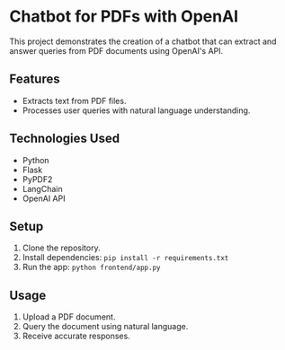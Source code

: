 # Chatbot for PDFs with OpenAI

This project demonstrates the creation of a chatbot that can extract and answer queries from PDF documents using OpenAI's API.

## Features
- Extracts text from PDF files.
- Processes user queries with natural language understanding.

## Technologies Used
- Python
- Flask
- PyPDF2
- LangChain
- OpenAI API

## Setup
1. Clone the repository.
2. Install dependencies: `pip install -r requirements.txt`
3. Run the app: `python frontend/app.py`

## Usage
1. Upload a PDF document.
2. Query the document using natural language.
3. Receive accurate responses.
